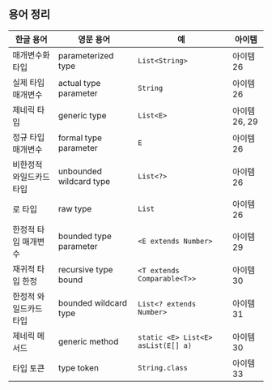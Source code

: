 ## 용어 정리

| 한글 용어         | 영문 용어                   | 예                                  | 아이템        |
|---------------|-------------------------|------------------------------------|------------|
| 매개변수화 타입      | parameterized type      | `List<String>`                     | 아이템 26     |
| 실제 타입 매개변수    | actual type parameter   | `String`                           | 아이템 26     |
| 제네릭 타입        | generic type            | `List<E>`                          | 아이템 26, 29 |
| 정규 타입 매개변수    | formal type parameter   | `E`                                | 아이템 26     |
| 비한정적 와일드카드 타입 | unbounded wildcard type | `List<?>`                          | 아이템 26     |
| 로 타입          | raw type                | `List`                             | 아이템 26     |
| 한정적 타입 매개변수   | bounded type parameter  | `<E extends Number>`               | 아이템 29     |
| 재귀적 타입 한정     | recursive type bound    | `<T extends Comparable<T>>`        | 아이템 30     |
| 한정적 와일드카드 타입  | bounded wildcard type   | `List<? extends Number>`           | 아이템 31     |
| 제네릭 메서드       | generic method          | `static <E> List<E> asList(E[] a)` | 아이템 30     |
| 타입 토큰         | type token              | `String.class`                     | 아이템 33     |
